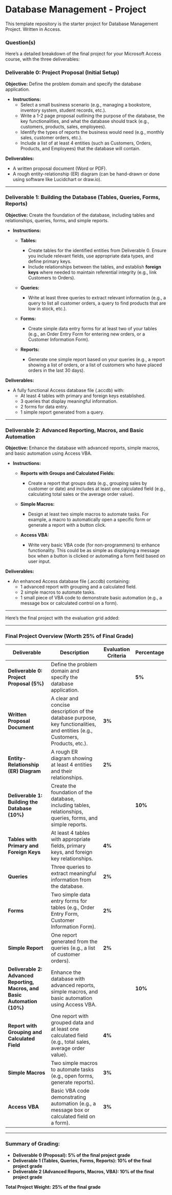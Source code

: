 # Database Management - Project

This template repository is the starter project for Database Management Project. Written in Access.

### Question(s)

Here’s a detailed breakdown of the final project for your Microsoft Access course, with the three deliverables:

### Deliverable 0: Project Proposal (Initial Setup)
**Objective:** Define the problem domain and specify the database application.
- **Instructions:** 
  - Select a small business scenario (e.g., managing a bookstore, inventory system, student records, etc.).
  - Write a 1-2 page proposal outlining the purpose of the database, the key functionalities, and what the database should track (e.g., customers, products, sales, employees).
  - Identify the types of reports the business would need (e.g., monthly sales, customer orders, etc.).
  - Include a list of at least 4 entities (such as Customers, Orders, Products, and Employees) that the database will contain.

**Deliverables:**
  - A written proposal document (Word or PDF).
  - A rough entity-relationship (ER) diagram (can be hand-drawn or done using software like Lucidchart or draw.io).

---

### Deliverable 1: Building the Database (Tables, Queries, Forms, Reports)
**Objective:** Create the foundation of the database, including tables and relationships, queries, forms, and simple reports.
- **Instructions:**
  - **Tables:**
    - Create tables for the identified entities from Deliverable 0. Ensure you include relevant fields, use appropriate data types, and define primary keys.
    - Include relationships between the tables, and establish **foreign keys** where needed to maintain referential integrity (e.g., link Customers to Orders).
  
  - **Queries:**
    - Write at least three queries to extract relevant information (e.g., a query to list all customer orders, a query to find products that are low in stock, etc.).
  
  - **Forms:**
    - Create simple data entry forms for at least two of your tables (e.g., an Order Entry Form for entering new orders, or a Customer Information Form).
  
  - **Reports:**
    - Generate one simple report based on your queries (e.g., a report showing a list of orders, or a list of customers who have placed orders in the last 30 days).
    
**Deliverables:**
  - A fully functional Access database file (.accdb) with:
    - At least 4 tables with primary and foreign keys established.
    - 3 queries that display meaningful information.
    - 2 forms for data entry.
    - 1 simple report generated from a query.

---

### Deliverable 2: Advanced Reporting, Macros, and Basic Automation
**Objective:** Enhance the database with advanced reports, simple macros, and basic automation using Access VBA.
- **Instructions:**
  - **Reports with Groups and Calculated Fields:**
    - Create a report that groups data (e.g., grouping sales by customer or date) and includes at least one calculated field (e.g., calculating total sales or the average order value).
  
  - **Simple Macros:**
    - Design at least two simple macros to automate tasks. For example, a macro to automatically open a specific form or generate a report with a button click.
  
  - **Access VBA:**
    - Write very basic VBA code (for non-programmers) to enhance functionality. This could be as simple as displaying a message box when a button is clicked or automating a form field based on user input.
  
**Deliverables:**
  - An enhanced Access database file (.accdb) containing:
    - 1 advanced report with grouping and a calculated field.
    - 2 simple macros to automate tasks.
    - 1 small piece of VBA code to demonstrate basic automation (e.g., a message box or calculated control on a form).

---

Here’s the final project with the evaluation grid added:

---

### **Final Project Overview (Worth 25% of Final Grade)**

| **Deliverable**            | **Description**                                             | **Evaluation Criteria**                                    | **Percentage**  |
|----------------------------|-------------------------------------------------------------|------------------------------------------------------------|-----------------|
| **Deliverable 0: Project Proposal (5%)** | Define the problem domain and specify the database application. |  | **5%**           |
| **Written Proposal Document**     | A clear and concise description of the database purpose, key functionalities, and entities (e.g., Customers, Products, etc.). |  **3%**  |
| **Entity-Relationship (ER) Diagram** | A rough ER diagram showing at least 4 entities and their relationships. | **2%**  |
| **Deliverable 1: Building the Database (10%)** | Create the foundation of the database, including tables, relationships, queries, forms, and simple reports. |  | **10%**          |
| **Tables with Primary and Foreign Keys** | At least 4 tables with appropriate fields, primary keys, and foreign key relationships. | **4%** |
| **Queries**                        | Three queries to extract meaningful information from the database. | **2%** |
| **Forms**                          | Two simple data entry forms for tables (e.g., Order Entry Form, Customer Information Form). | **2%** |
| **Simple Report**                  | One report generated from the queries (e.g., a list of customer orders). | **2%** |
| **Deliverable 2: Advanced Reporting, Macros, and Basic Automation (10%)** | Enhance the database with advanced reports, simple macros, and basic automation using Access VBA. |  | **10%**          |
| **Report with Grouping and Calculated Field** | One report with grouped data and at least one calculated field (e.g., total sales, average order value). | **4%**  |
| **Simple Macros**                  | Two simple macros to automate tasks (e.g., open forms, generate reports). | **3%**  |
| **Access VBA**                     | Basic VBA code demonstrating automation (e.g., a message box or calculated field on a form). | **3%**  |

---

### **Summary of Grading:**
- **Deliverable 0 (Proposal): 5% of the final project grade**
- **Deliverable 1 (Tables, Queries, Forms, Reports): 10% of the final project grade**
- **Deliverable 2 (Advanced Reports, Macros, VBA): 10% of the final project grade**

**Total Project Weight:** **25% of the final grade**

